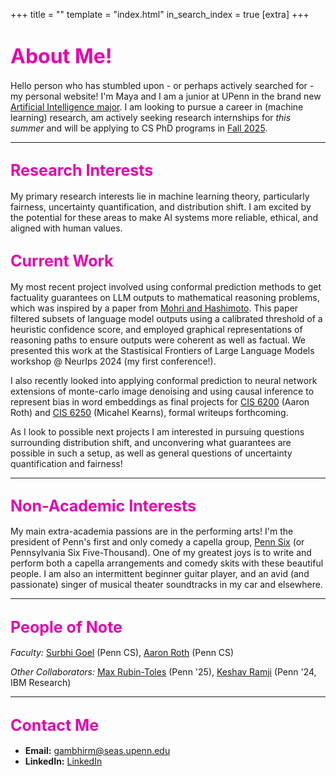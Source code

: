 +++
title = ""
template = "index.html"
in_search_index = true
[extra]
+++

# <span style="color: rgb(227,5,173); font-size: 32px;">About Me!</span>

Hello person who has stumbled upon - or perhaps actively searched for - my personal website! I'm Maya and I am a junior at UPenn in the brand new [Artificial Intelligence major](https://ai.seas.upenn.edu/). I am looking to pursue a career in (machine learning) research, am actively seeking research internships for *this summer* and will be applying to CS PhD programs in <u>Fall 2025</u>.

---

## <span style="color: rgb(227,5,173); font-size: 25px;">Research Interests</span>
My primary research interests lie in machine learning theory, particularly fairness, uncertainty quantification, and distribution shift. I am excited by the potential for these areas to make AI systems more reliable, ethical, and aligned with human values.

## <span style="color: rgb(227,5,173); font-size: 25px;">Current Work</span>

My most recent project involved using conformal prediction methods to get factuality guarantees on LLM outputs to mathematical reasoning problems, which was inspired by a paper from [Mohri and Hashimoto](https://arxiv.org/abs/2402.10978). This paper filtered subsets of language model outputs using a calibrated threshold of a heuristic confidence score, and employed graphical representations of reasoning paths to ensure outputs were coherent as well as factual. We presented this work at the Stastisical Frontiers of Large Language Models workshop @ NeurIps 2024 (my first conference!).

I also recently looked into applying conformal prediction to neural network extensions of monte-carlo image denoising and using causal inference to represent bias in word embeddings as final projects for [CIS 6200](https://uncertaintyclass.com/) (Aaron Roth) and [CIS 6250](https://www.cis.upenn.edu/~mkearns/teaching/CIS625/) (Micahel Kearns), formal writeups forthcoming.

As I look to possible next projects I am interested in pursuing questions surrounding distribution shift, and unconvering what guarantees are possible in such a setup, as well as general questions of uncertainty quantification and fairness!

---

## <span style="color: rgb(227,5,173); font-size: 25px;">Non-Academic Interests</span>

My main extra-academia passions are in the performing arts! I'm the president of Penn's first and only comedy a capella group, [Penn Six](https://www.instagram.com/pennsixacapella/) (or Pennsylvania Six Five-Thousand). One of my greatest joys is to write and perform both a capella arrangements and comedy skits with these beautiful people. I am also an intermittent beginner guitar player, and an avid (and passionate) singer of musical theater soundtracks in my car and elsewhere.

---

## <span style="color: rgb(227,5,173); font-size: 25px;">People of Note</span>

*Faculty:* [Surbhi Goel](https://www.surbhigoel.com/) (Penn CS), [Aaron Roth](https://www.cis.upenn.edu/~aaroth/) (Penn CS)

*Other Collaborators:* [Max Rubin-Toles](https://linktr.ee/maxonbion) (Penn '25), [Keshav Ramji](https://www.keshavramji.com/) (Penn '24, IBM Research)

---

## <span style="color: rgb(227,5,173); font-size: 25px;">Contact Me</span>

- **Email:** [gambhirm@seas.upenn.edu](mailto:gambhirm@seas.upenn.edu)  
- **LinkedIn:** [LinkedIn](https://www.linkedin.com/in/maya-gambhir/)

